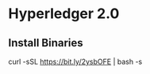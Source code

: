 Hyperledger 2.0
===================

## Install Binaries
curl -sSL https://bit.ly/2ysbOFE | bash -s


